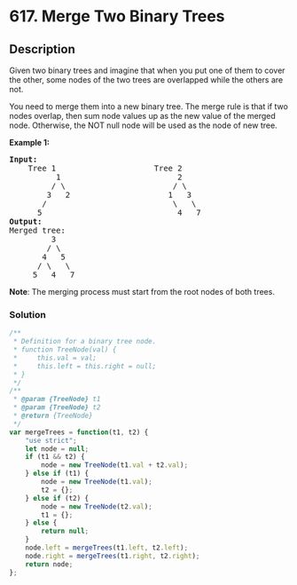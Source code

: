 # 617. Merge Two Binary Trees

## Description

Given two binary trees and imagine that when you put one of them to cover the other, some nodes of the two trees are overlapped while the others are not.

You need to merge them into a new binary tree. The merge rule is that if two nodes overlap, then sum node values up as the new value of the merged node. Otherwise, the NOT null node will be used as the node of new tree.

**Example 1:**<br>
<pre>
<b>Input:</b> 
	Tree 1                     Tree 2                  
          1                         2                             
         / \                       / \                            
        3   2                     1   3                        
       /                           \   \                      
      5                             4   7                  
<b>Output:</b> 
Merged tree:
	     3
	    / \
	   4   5
	  / \   \ 
	 5   4   7
</pre>

**Note**: The merging process must start from the root nodes of both trees.

### Solution
```javascript
/**
 * Definition for a binary tree node.
 * function TreeNode(val) {
 *     this.val = val;
 *     this.left = this.right = null;
 * }
 */
/**
 * @param {TreeNode} t1
 * @param {TreeNode} t2
 * @return {TreeNode}
 */
var mergeTrees = function(t1, t2) {
    "use strict";
    let node = null;
    if (t1 && t2) {
        node = new TreeNode(t1.val + t2.val);
    } else if (t1) {
        node = new TreeNode(t1.val);
        t2 = {};
    } else if (t2) {
        node = new TreeNode(t2.val);
        t1 = {};
    } else {
        return null;
    }
    node.left = mergeTrees(t1.left, t2.left);
    node.right = mergeTrees(t1.right, t2.right);
    return node;
};
```